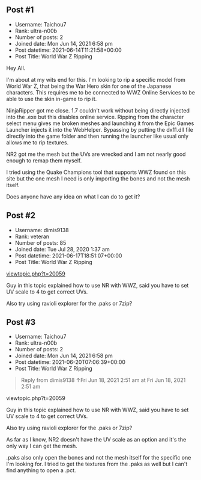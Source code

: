 ## Post #1
- Username: Taichou7
- Rank: ultra-n00b
- Number of posts: 2
- Joined date: Mon Jun 14, 2021 6:58 pm
- Post datetime: 2021-06-14T11:21:58+00:00
- Post Title: World War Z Ripping

Hey All.

I'm about at my wits end for this. I'm looking to rip a specific model from World War Z, that being the War Hero skin for one of the Japanese characters. This requires me to be connected to WWZ Online Services to be able to use the skin in-game to rip it. 

NinjaRipper got me close. 1.7 couldn't work without being directly injected into the .exe but this disables online service. Ripping from the character select menu gives me broken meshes and launching it from the Epic Games Launcher injects it into the WebHelper. Bypassing by putting the dx11.dll file directly into the game folder and then running the launcher like usual only allows me to rip textures.

NR2 got me the mesh but the UVs are wrecked and I am not nearly good enough to remap them myself.

I tried using the Quake Champions tool that supports WWZ found on this site but the one mesh I need is only importing the bones and not the mesh itself.

Does anyone have any idea on what I can do to get it?
## Post #2
- Username: dimis9138
- Rank: veteran
- Number of posts: 85
- Joined date: Tue Jul 28, 2020 1:37 am
- Post datetime: 2021-06-17T18:51:07+00:00
- Post Title: World War Z Ripping

[viewtopic.php?t=20059](https://forum.xentax.com/viewtopic.php?t=20059)

Guy in this topic explained how to use NR with WWZ, said you have to set UV scale to 4 to get correct UVs.

Also try using ravioli explorer for the .paks or 7zip?
## Post #3
- Username: Taichou7
- Rank: ultra-n00b
- Number of posts: 2
- Joined date: Mon Jun 14, 2021 6:58 pm
- Post datetime: 2021-06-20T07:06:39+00:00
- Post Title: World War Z Ripping

> Reply from dimis9138 ↑Fri Jun 18, 2021 2:51 am at Fri Jun 18, 2021 2:51 am
>
> 
viewtopic.php?t=20059

Guy in this topic explained how to use NR with WWZ, said you have to set UV scale to 4 to get correct UVs.

Also try using ravioli explorer for the .paks or 7zip?

As far as I know, NR2 doesn't have the UV scale as an option and it's the only way I can get the mesh.

.paks also only open the bones and not the mesh itself for the specific one I'm looking for. I tried to get the textures from the .paks as well but I can't find anything to open a .pct.
